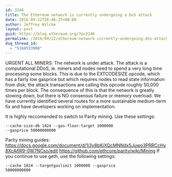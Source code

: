 ```yaml
---
id: 3246
title: The Ethereum network is currently undergoing a DoS attack
date: 2016-09-22T16:46:27+00:00
author: Jeffrey Wilcke
layout: post
guid: https://blog.ethereum.org/?p=3246
permalink: /2016/09/22/ethereum-network-currently-undergoing-dos-attack/
dsq_thread_id:
  - "5164533908"
---
```

URGENT ALL MINERS: The network is under attack. The attack is a computational DDoS, ie. miners and nodes need to spend a very long time processing some blocks. This is due to the EXTCODESIZE opcode, which has a fairly low gasprice but which requires nodes to read state information from disk; the attack transactions are calling this opcode roughly 50,000 times per block. The consequence of this is that the network is greatly slowing down, but there is NO consensus failure or memory overload. We have currently identified several routes for a more sustainable medium-term fix and have developers working on implementation.

It is highly reccomended to switch to Parity mining. Use these settings:

<code>--cache-size-db 1024 --gas-floor-target 1000000 --gasprice 50000000000</code>

Parity mining guides:
https://docs.google.com/document/d/1j3v8bKjXQcMNNdx5Juwo3PRRCcHy8XcA6R9-0W7NCso/edit
https://github.com/ethcore/parity/wiki/Mining
If you continue to use geth, use the following settings:

<code>--cache 1024 --targetgaslimit 1000000 --gasprice 50000000000</code>

<div id="disqus_link_container"></div>
<script>jQuery(document).ready(function() { EthBlogUtils.display_disqus_link();});</script>